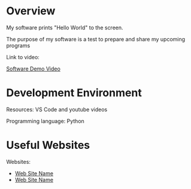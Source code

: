 # Overview

My software prints "Hello World" to the screen.

The purpose of my software is a test to prepare and share my upcoming programs 

Link to video:

[Software Demo Video](https://youtu.be/DeYqY4gylRg)

# Development Environment
Resources:
VS Code and youtube videos

Programming language:
Python
# Useful Websites

Websites:
* [Web Site Name](http://url.link.goes.here)
* [Web Site Name](http://url.link.goes.here)